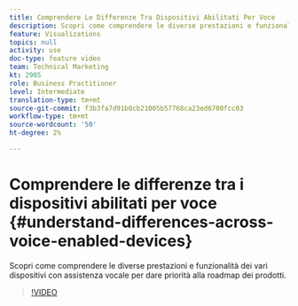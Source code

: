 ```yaml
---
title: Comprendere Le Differenze Tra Dispositivi Abilitati Per Voce
description: Scopri come comprendere le diverse prestazioni e funzionalità dei vari dispositivi con assistenza vocale per dare priorità alla roadmap dei prodotti.
feature: Visualizations
topics: null
activity: use
doc-type: feature video
team: Technical Marketing
kt: 2905
role: Business Practitioner
level: Intermediate
translation-type: tm+mt
source-git-commit: f3b3fa7d91b0cb21005b57768ca23ed6700fcc03
workflow-type: tm+mt
source-wordcount: '50'
ht-degree: 2%

---
```



# Comprendere le differenze tra i dispositivi abilitati per voce {#understand-differences-across-voice-enabled-devices}

Scopri come comprendere le diverse prestazioni e funzionalità dei vari dispositivi con assistenza vocale per dare priorità alla roadmap dei prodotti.

>[!VIDEO](https://video.tv.adobe.com/v/27225/?quality=9)
